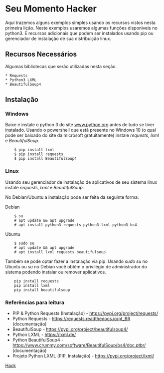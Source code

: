 # Seu Momento Hacker

Aqui trazemos alguns exemplos simples usando os recursos vistos nesta primeira lição.
Neste exemplos usaremos algumas funções disponiveis no python3. E recursos adicionais que podem
ser instalados usando pip ou gerenciador de instalação de sua distribuição linux.

## Recursos Necessários

Algumas bibliotecas que serão utilizadas nesta seção.

	* Requests
	* Python3 LXML
	* BeautifulSoup4

## Instalação

### Windows

Baixe e instale o python 3 do site www.python.org antes de tudo se tiver instalado.
Usando o powershell que está presente no Windows 10 (o qual pode ser baixado do site da microsoft gratuitamente)
instale  *requests*, *lxml* e *BeautifulSoup*.

```
	$ pip install lxml
	$ pip install requests
	$ pip install BeautifulSoup4
```

### Linux

Usando seu gerenciador de instalação de aplicativos de seu sistema linux instale *requests*, *lxml* e *BeautifulSoup*.

No Debian/Ubuntu a instalação pode ser feita da seguinte forma:

Debian
```
	$ su
	# apt update && apt upgrade
	# apt install python3-requests python3-lxml python3-bs4

```

Ubuntu
```
	$ sudo su
	# apt update && apt upgrade
	# apt install lxml requests beautifulsoup
```

Também se pode optar fazer a instalação via pip.
Usando *sudo su* no Ubuntu ou *su* no Debian você obtêm o privilégio de administrador do
sistema podendo instalar ou remover aplicativos.


```
	pip install requests
	pip install lxml
	pip install beautifulsoup
```
### Referências para leitura

* PIP & Python Requests (Instalação) - https://pypi.org/project/requests/
* Python Requests - https://requests.readthedocs.io/pt_BR (documentação)
* BeautifulSoup - https://pypi.org/project/beautifulsoup4/
* Python LXML - https://lxml.de/
* Python BeautifulSoup4 - https://www.crummy.com/software/BeautifulSoup/bs4/doc.ptbr/ (documentação)
* Projeto Python LXML (PIP, Instalação) - https://pypi.org/project/lxml/

[Hack](https://wsricardo.github.io/introprog/licao01/extras/exemplos/hack)
